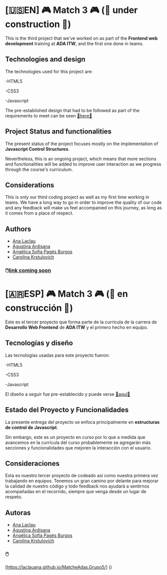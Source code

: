 # [🇺🇸EN] 🎮 Match 3 🎮 (🚧 under construction 🚧)

This is the third project that we've worked on as part of the **Frontend web development** training at **ADA ITW**, and the first one done in teams.

## Technologies and design

The technologies used for this project are:

-HTML5

-CSS3

-Javascript

The pre-established design that had to be followed as part of the requirements to meet can be seen [🔗here🔗](https://frontend-proyecto-matcheadas.adaitw.org/)

## Project Status and functionalities

The present status of the project focuses mostly on the implementation of **Javascript Control Structures**.

Nevertheless, this is an ongoing project, which means that more sections and functionalities will be added to improve user interaction as we progress through the course's curriculum.

## Considerations

This is only our third coding project as well as my first time working in teams. We have a long way to go in order to improve the quality of our code and any feedback will make us feel accompanied on this journey, as long as it comes from a place of respect.

## Authors

- [Ana Laclau](https://github.com/laclauana)
- [Agustina Ardisana](https://github.com/agustinaardisana)
- [Angélica Sofía Pagés Burgos](https://github.com/angelicapages)
- [Carolina Krstulovich](https://github.com/carokartu)

### 🖱️[link coming soon]()

# [🇦🇷ESP] 🎮 Match 3 🎮 (🚧 en construcción 🚧)

Este es el tercer proyecto que forma parte de la currícula de la carrera de **Desarrollo Web Frontend** de **ADA ITW** y el primero hecho en equipo.

## Tecnologías y diseño

Las tecnologías usadas para este proyecto fueron:

-HTML5

-CSS3

-Javascript

El diseño a seguir fue pre-establecido y puede verse [🔗aquí🔗](https://frontend-proyecto-matcheadas.adaitw.org/)

## Estado del Proyecto y Funcionalidades

La presente entrega del proyecto se enfoca principalmente en **estructuras de control de Javascript**.

Sin embargo, este es un proyecto en curso por lo que a medida que avancemos en la currícula del curso probablemente se agregarán más secciones y funcionalidades que mejoren la interacción con el usuario.

## Consideraciones

Esta es nuestro tercer proyecto de codeado así como nuestra primera vez trabajando en equipos. Tenemos un gran camino por delante para mejorar la calidad de nuestro código y todo feedback nos ayudará a sentirnos acompañadas en el recorrido, siempre que venga desde un lugar de respeto.

## Autoras

- [Ana Laclau](https://github.com/laclauana)
- [Agustina Ardisana](https://github.com/agustinaardisana)
- [Angélica Sofía Pagés Burgos](https://github.com/angelicapages)
- [Carolina Krstulovich](https://github.com/carokartu)

### 🖱️

[https://laclauana.github.io/MatcheAdas.Grupo5/] ()

